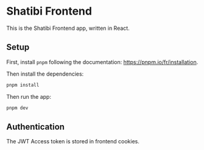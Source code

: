 # Shatibi Frontend

This is the Shatibi Frontend app, written in React.

## Setup

First, install `pnpm` following the documentation: <https://pnpm.io/fr/installation>.

Then install the dependencies:

```bash
pnpm install
```

Then run the app:

```bash
pnpm dev
```

## Authentication

The JWT Access token is stored in frontend cookies.
